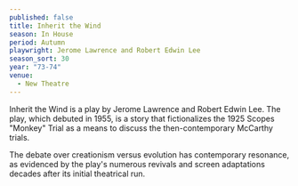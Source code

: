 ```yaml
---
published: false
title: Inherit the Wind
season: In House
period: Autumn
playwright: Jerome Lawrence and Robert Edwin Lee
season_sort: 30
year: "73-74"
venue:
  - New Theatre
---
```


Inherit the Wind is a play by Jerome Lawrence and Robert Edwin Lee. The play, which debuted in 1955, is a story that fictionalizes the 1925 Scopes "Monkey" Trial as a means to discuss the then-contemporary McCarthy trials.

The debate over creationism versus evolution has contemporary resonance, as evidenced by the play's numerous revivals and screen adaptations decades after its initial theatrical run.
